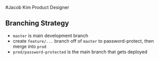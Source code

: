#Jacob Kim Product Designer

## Branching Strategy
- `master` is main development branch
- create `feature/...` branch off of `master` to password-protect, then merge into `prod`
- `prod/password-protected` is the main branch that gets deployed